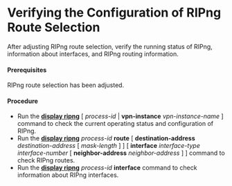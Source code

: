 Verifying the Configuration of RIPng Route Selection
====================================================

After adjusting RIPng route selection, verify the running
status of RIPng, information about interfaces, and RIPng routing information.

#### Prerequisites

RIPng route selection has been adjusted.
#### Procedure

* Run the [**display ripng**](cmdqueryname=display+ripng) [ *process-id* | **vpn-instance** *vpn-instance-name* ]
  command to check the current operating status and configuration of
  RIPng.
* Run the [**display ripng**](cmdqueryname=display+ripng) *process-id* **route** [ **destination-address** *destination-address* [ *mask-length* ] ] [ **interface** *interface-type* *interface-number* [ **neighbor-address** *neighbor-address* ] ] command to check RIPng routes.
* Run the [**display ripng**](cmdqueryname=display+ripng) *process-id* **interface** command to check information
  about RIPng interfaces.